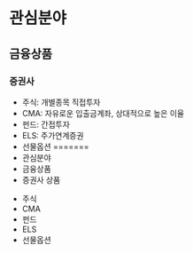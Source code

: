 # 관심분야  
## 금융상품
### 증권사
* 주식: 개별종목 직접투자
* CMA: 자유로운 입출금계좌, 상대적으로 높은 이율
* 펀드: 간접투자
* ELS: 주가연계증권
* 선물옵션 
=======
* 관심분야  
* 금융상품
* 증권사 상품
 - 주식
 - CMA
 - 펀드
 - ELS
 - 선물옵션
